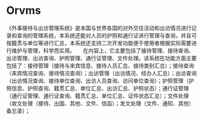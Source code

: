 # Orvms
 《外事接待与出访管理系统》是本国与世界各国的对外交往活动和出访情况进行记录和查询的管理系统，本系统还能对人员的护照和通行证进行管理与查询，并且可按籍贯与单位等进行汇总，本系统还支持二次开发功能便于使用者根据实际需要进行维护与管理，科学而实用。　　在内容上，它主要包括了接待管理、接待查询、出访管理、出访查询、护照管理、通行证管理、文件处理。该系统在功能方面主要包括了：接待管理（接待与来宾信息、接待人员汇总、接待类别汇总）；接待查询（来宾情况查询、接待情况查询）；出访管理（出访情况、经办人汇总）；出访查询（出访情况查询、接待单位查询、出访人员查询、访问单位查询）；护照管理（护照信息、护照查询、籍贯汇总、单位汇总、出访汇总、护照状态）；通行证管理（通行证管理、通行证查询、籍贯汇总、单位汇总、证件状态汇总）；文件处理（收文处理（接待、出国、其他、文件、信函）；发文处理（文件、通知、其他）备忘录）；
